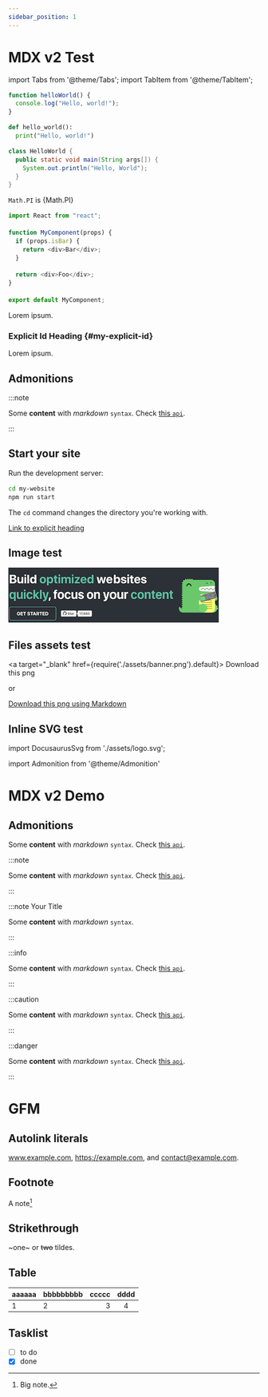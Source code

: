 ```yaml
---
sidebar_position: 1
---
```


# MDX v2 Test

import Tabs from '@theme/Tabs';
import TabItem from '@theme/TabItem';

<Tabs>
<TabItem value="js" label="JavaScript">

```js
function helloWorld() {
  console.log("Hello, world!");
}
```

</TabItem>
<TabItem value="py" label="Python">

```py
def hello_world():
  print("Hello, world!")
```

</TabItem>
<TabItem value="java" label="Java">

```java
class HelloWorld {
  public static void main(String args[]) {
    System.out.println("Hello, World");
  }
}
```

</TabItem>
</Tabs>

`Math.PI` is {Math.PI}

```js title="/src/components/HelloCodeTitle.js" {1,4-6,11}
import React from "react";

function MyComponent(props) {
  if (props.isBar) {
    return <div>Bar</div>;
  }

  return <div>Foo</div>;
}

export default MyComponent;
```

Lorem ipsum.

### Explicit Id Heading \{#my-explicit-id}

Lorem ipsum.

## Admonitions

:::note

Some **content** with _markdown_ `syntax`. Check [this `api`](#).

:::

## Start your site

Run the development server:

```bash
cd my-website
npm run start
```

The `cd` command changes the directory you're working with.

[Link to explicit heading](#my-explicit-id)

## Image test

![Example banner](./assets/banner.png)

## Files assets test

<a target="\_blank" href={require('./assets/banner.png').default}> Download this png </a>

or

[Download this png using Markdown](./assets/banner.png)

## Inline SVG test

import DocusaurusSvg from './assets/logo.svg';

<DocusaurusSvg />

import Admonition from '@theme/Admonition'

# MDX v2 Demo

## Admonitions

<Admonition type="danger" title="something">

Some **content** with _markdown_ `syntax`. Check [this `api`](#).

</Admonition>

:::note

Some **content** with _markdown_ `syntax`. Check [this `api`](#).

:::

:::note Your Title

Some **content** with _markdown_ `syntax`.

:::

:::info

Some **content** with _markdown_ `syntax`. Check [this `api`](#).

:::

:::caution

Some **content** with _markdown_ `syntax`. Check [this `api`](#).

:::

:::danger

Some **content** with _markdown_ `syntax`. Check [this `api`](#).

:::

# GFM

## Autolink literals

www.example.com, https://example.com, and contact@example.com.

## Footnote

A note[^1]

[^1]: Big note.

## Strikethrough

~one~ or ~~two~~ tildes.

## Table

| aaaaaa | bbbbbbbbb | ccccc | dddd |
| ------ | :-------- | ----: | :--: |
| 1      | 2         |     3 |  4   |

## Tasklist

- [ ] to do
- [x] done

